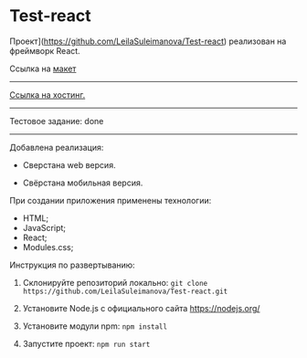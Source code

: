 # Test-react

Проект](https://github.com/LeilaSuleimanova/Test-react) реализован на фреймворк React.

Ссылка на [макет](<https://www.figma.com/file/uG9mrG8BdXpIDI3GduLQqs/%D0%A2%D0%B5%D1%81%D1%82%D0%BE%D0%B2%D0%BE%D0%B5-%D0%B4%D0%BB%D1%8F-%D0%BF%D1%80%D0%B3%D1%80%D0%B0%D0%BC%D0%BC%D0%B8%D1%81%D1%82%D0%B0-(%D0%94%D0%BE%D0%BF%D0%BE%D0%BB%D0%BD%D0%B5%D0%BD%D0%BD%D0%BE%D0%B5)?type=design&node-id=0-1&mode=design&t=e3stCg4dvoJqqEpK-0>)

---

[Ссылка на хостинг.](https://leilasuleimanova.github.io/Test-react/)

---

Тестовое задание: done

---

Добавлена реализация:

- Сверстана web версия.

- Свёрстана мобильная версия.

При создании приложения применены технологии:

- HTML;
- JavaScript;
- React;
- Modules.css;

Инструкция по развертыванию:

1. Склонируйте репозиторий локально: `git clone https://github.com/LeilaSuleimanova/Test-react.git`

2. Установите Node.js с официального сайта https://nodejs.org/

3. Установите модули npm: `npm install`

4. Запустите проект: `npm run start`


